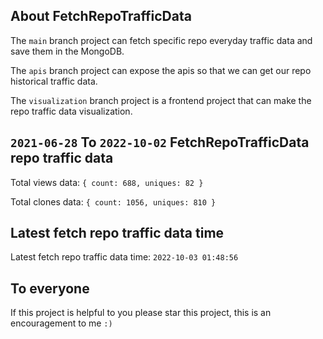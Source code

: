 ## About FetchRepoTrafficData

The `main` branch project can fetch specific repo everyday traffic data and save them in the MongoDB.

The `apis` branch project can expose the apis so that we can get our repo historical traffic data.

The `visualization` branch project is a frontend project that can make the repo traffic data visualization.

## `2021-06-28` To `2022-10-02` FetchRepoTrafficData repo traffic data

Total views data: `{ count: 688, uniques: 82 }`

Total clones data: `{ count: 1056, uniques: 810 }`

## Latest fetch repo traffic data time

Latest fetch repo traffic data time: `2022-10-03 01:48:56`

## To everyone

If this project is helpful to you please star this project, this is an encouragement to me `:)`




